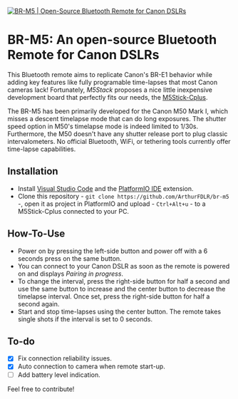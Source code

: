 [![BR-M5 | Open-Source Bluetooth Remote for Canon DSLRs](./.github/cover.png)](https://youtu.be/Gh5uEc2dNJM "BR-M5 | Open-Source Bluetooth Remote for Canon DSLRs")

# BR-M5: An open-source Bluetooth Remote for Canon DSLRs

This Bluetooth remote aims to replicate Canon's BR-E1 behavior while adding key features like fully programable time-lapses that most Canon cameras lack! Fortunately, *M5Stack* proposes a nice little inexpensive development board that perfectly fits our needs, the [M5Stick-Cplus](https://m5stack.com/products/m5stickc-plus-esp32-pico-mini-iot-development-kit?variant=35275856609444).

The BR-M5 has been primarily developed for the Canon M50 Mark I, which misses a descent timelapse mode that can do long exposures. The shutter speed option in M50's timelapse mode is indeed limited to 1/30s. Furthermore, the M50 doesn't have any shutter release port to plug classic intervalometers. No official Bluetooth, WiFi, or tethering tools currently offer time-lapse capabilities.

## Installation

* Install [Visual Studio Code](https://code.visualstudio.com/download) and the [PlatformIO IDE](https://marketplace.visualstudio.com/items?itemName=platformio.platformio-ide) extension.
* Clone this repository - ```git clone https://github.com/ArthurFDLR/br-m5``` -, open it as project in PlatformIO and upload - ```Ctrl+Alt+u``` - to a M5Stick-Cplus connected to your PC.

## How-To-Use

* Power on by pressing the left-side button and power off with a 6 seconds press on the same button.
* You can connect to your Canon DSLR as soon as the remote is powered on and displays *Pairing in progress*.
* To change the interval, press the right-side button for half a second and use the same button to increase and the center button to decrease the timelapse interval. Once set, press the right-side button for half a second again.
* Start and stop time-lapses using the center button. The remote takes single shots if the interval is set to 0 seconds.

## To-do

- [x] Fix connection reliability issues.
- [x] Auto connection to camera when remote start-up.
- [ ] Add battery level indication.

Feel free to contribute!

